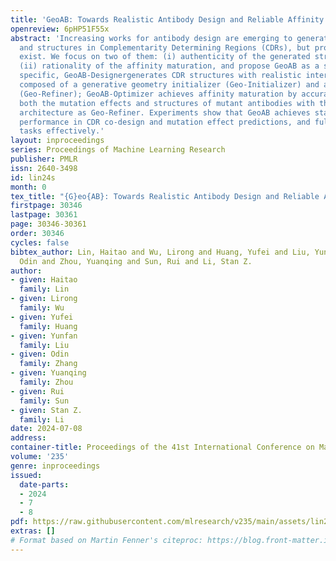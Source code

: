 ```yaml
---
title: 'GeoAB: Towards Realistic Antibody Design and Reliable Affinity Maturation'
openreview: 6pHP51F55x
abstract: 'Increasing works for antibody design are emerging to generate sequences
  and structures in Complementarity Determining Regions (CDRs), but problems still
  exist. We focus on two of them: (i) authenticity of the generated structure and
  (ii) rationality of the affinity maturation, and propose GeoAB as a solution. In
  specific, GeoAB-Designergenerates CDR structures with realistic internal geometries,
  composed of a generative geometry initializer (Geo-Initializer) and a position refiner
  (Geo-Refiner); GeoAB-Optimizer achieves affinity maturation by accurately predicting
  both the mutation effects and structures of mutant antibodies with the same network
  architecture as Geo-Refiner. Experiments show that GeoAB achieves state-of-the-art
  performance in CDR co-design and mutation effect predictions, and fulfills the discussed
  tasks effectively.'
layout: inproceedings
series: Proceedings of Machine Learning Research
publisher: PMLR
issn: 2640-3498
id: lin24s
month: 0
tex_title: "{G}eo{AB}: Towards Realistic Antibody Design and Reliable Affinity Maturation"
firstpage: 30346
lastpage: 30361
page: 30346-30361
order: 30346
cycles: false
bibtex_author: Lin, Haitao and Wu, Lirong and Huang, Yufei and Liu, Yunfan and Zhang,
  Odin and Zhou, Yuanqing and Sun, Rui and Li, Stan Z.
author:
- given: Haitao
  family: Lin
- given: Lirong
  family: Wu
- given: Yufei
  family: Huang
- given: Yunfan
  family: Liu
- given: Odin
  family: Zhang
- given: Yuanqing
  family: Zhou
- given: Rui
  family: Sun
- given: Stan Z.
  family: Li
date: 2024-07-08
address:
container-title: Proceedings of the 41st International Conference on Machine Learning
volume: '235'
genre: inproceedings
issued:
  date-parts:
  - 2024
  - 7
  - 8
pdf: https://raw.githubusercontent.com/mlresearch/v235/main/assets/lin24s/lin24s.pdf
extras: []
# Format based on Martin Fenner's citeproc: https://blog.front-matter.io/posts/citeproc-yaml-for-bibliographies/
---
```

